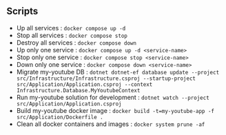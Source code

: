 ## Scripts

- Up all services : `docker compose up -d`
- Stop all services : `docker compose stop`
- Destroy all services : `docker compose down`
- Up only one service : `docker compose up -d <service-name>`
- Stop only one service : `docker compose stop <service-name>`
- Down only one service : `docker compose down <service-name>`
- Migrate my-youtube
  DB : `dotnet dotnet-ef database update --project src/Infrastructure/Infrastructure.csproj --startup-project src/Application/Application.csproj --context Infrastructure.Database.MyYoutubeContext`
- Run my-youtube solution for development : `dotnet watch --project src/Application/Application.csproj`
- Build my-youtube docker image : `docker build -t=my-youtube-app -f src/Application/Dockerfile .`
- Clean all docker containers and images : `docker system prune -af`
